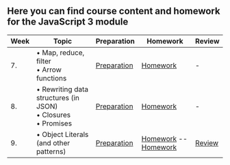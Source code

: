 ## Here you can find course content and homework for the JavaScript 3 module

| Week | Topic | Preparation | Homework | Review |
| ---- | --------------------------------------------------------------------------------------------------------------------------------------------------------------------------------------------- | -------------------------------------------------------------------------------------------------------------------- | --------------------------------------- | ------------------------------------------------------------------------ |
| 7. | • Map, reduce, filter <br> • Arrow functions| [Preparation](Week7/preparation.md) | [Homework](Week7/homework.md) | - |
| 8.   | • Rewriting data structures (in JSON)<br> • Closures <br>• Promises <br>| [Preparation](Week8/preparation.md) | [Homework](Week8/homework.md)     | - | 
| 9. | • Object Literals (and other patterns)  | [Preparation](Week9/preparation.md)| [Homework](Week9/homework.md)   --   [Homework](Week9/More-homework/MAKEME.md) | [Review](Week9/review.md) |
